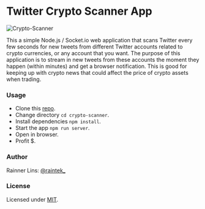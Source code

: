 [twitter]: http://twitter.com/raintek_
[mit]: http://www.opensource.org/licenses/mit-license.php
[repo]: https://github.com/rainner/crypto-scanner.git

# Twitter Crypto Scanner App

![Crypto-Scanner](https://raw.githubusercontent.com/rainner/crypto-scanner/master/thumb.jpg)

This a simple Node.js / Socket.io web application that scans Twitter every few seconds for new tweets from different Twitter accounts related to crypto currencies, or any account that you want. The purpose of this application is to stream in new tweets from these accounts the moment they happen (within minutes) and get a browser notification. This is good for keeping up with crypto news that could affect the price of crypto assets when trading.

### Usage

- Clone this [repo].
- Change directory `cd crypto-scanner`.
- Install dependencies `npm install`.
- Start the app `npm run server`.
- Open in browser.
- Profit $.

### Author

Rainner Lins: [@raintek_][twitter]

### License

Licensed under [MIT][mit].
